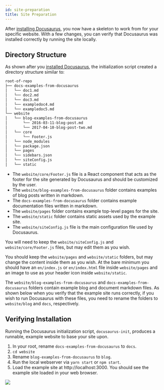```yaml
---
id: site-preparation
title: Site Preparation
---
```


After [installing Docusaurus](getting-started-installation.md), you now have a skeleton to work from for your specific website. With a few changes, you can verify that Docusaurus was installed correctly by running the site locally.

## Directory Structure

As shown after you [installed Docusaurus](getting-started-installation.md), the initialization script created a directory structure similar to:

```bash
root-of-repo
├── docs-examples-from-docusaurus
│   └── doc1.md
│   └── doc2.md
│   └── doc3.md
│   └── exampledoc4.md
│   └── exampledoc5.md
└── website
│   └── blog-examples-from-docusaurus
│       └── 2016-03-11-blog-post.md
│       └── 2017-04-10-blog-post-two.md
│   └── core
│       └── Footer.js
│   └── node_modules
│   └── package.json
│   └── pages
│   └── sidebars.json
│   └── siteConfig.js
│   └── static
```

- The `website/core/Footer.js` file is a React component that acts as the footer for the site generated by Docusaurus and should be customized by the user.
- The `website/blog-examples-from-docusaurus` folder contains examples of blog posts written in markdown.
- The `docs-examples-from-docusaurus` folder contains example documentation files written in markdown.
- The `website/pages` folder contains example top-level pages for the site.
- The `website/static` folder contains static assets used by the example site.
- The `website/siteConfig.js` file is the main configuration file used by Docusaurus.

You will need to keep the `website/siteConfig.js` and `website/core/Footer.js` files, but may edit them as you wish.

You should keep the `website/pages` and `website/static` folders, but may change the content inside them as you wish. At the bare minimum you should have an `en/index.js` or `en/index.html` file inside `website/pages` and an image to use as your header icon inside `website/static`.

The `website/blog-examples-from-docusaurus` and `docs-examples-from-docusaurus` folders contain example blog and document markdown files. As shown below when you verify that the example site runs correctly, if you wish to run Docusaurus with these files, you need to rename the folders to `website/blog` and `docs`, respectively.

## Verifying Installation

Running the Docusaurus initialization script, `docusaurus-init`, produces a runnable, example website to base your site upon.

1. In your root, rename `docs-examples-from-docusaurus` to `docs`.
1. `cd website`
1. Rename `blog-examples-from-docusaurus` to `blog`.
1. Run the local webserver via `yarn start` or `npm start`.
1. Load the example site at http://localhost:3000. You should see the example site loaded in your web browser.

![](/img/getting-started-preparation-verify.png)
